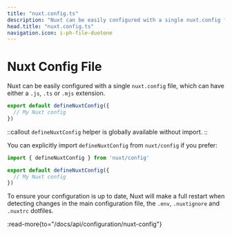 ```yaml
---
title: "nuxt.config.ts"
description: "Nuxt can be easily configured with a single nuxt.config file."
head.title: "nuxt.config.ts"
navigation.icon: i-ph-file-duotone
---
```


# Nuxt Config File

Nuxt can be easily configured with a single `nuxt.config` file, which can have either a `.js`, `.ts` or `.mjs` extension.

```ts [nuxt.config.ts]
export default defineNuxtConfig({
  // My Nuxt config
})
```


::callout
`defineNuxtConfig` helper is globally available without import.
::

You can explicitly import `defineNuxtConfig` from `nuxt/config` if you prefer:

```ts [nuxt.config.ts]
import { defineNuxtConfig } from 'nuxt/config'

export default defineNuxtConfig({
  // My Nuxt config
})
```

To ensure your configuration is up to date, Nuxt will make a full restart when detecting changes in the main configuration file, the `.env`, `.nuxtignore` and `.nuxtrc` dotfiles.

:read-more{to="/docs/api/configuration/nuxt-config"}
